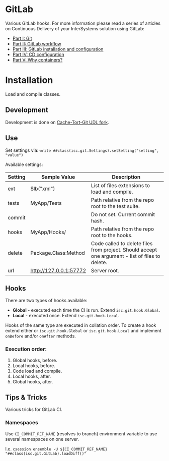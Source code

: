 # GitLab

Various GitLab hooks. For more information please read a series of articles on Continuous Delivery of your InterSystems solution using GitLab:

- [Part I: Git](https://community.intersystems.com/post/continuous-delivery-your-intersystems-solution-using-gitlab-part-i-git)
- [Part II: GitLab workflow](https://community.intersystems.com/post/continuous-delivery-your-intersystems-solution-using-gitlab-part-ii-gitlab-workflow)
- [Part III: GitLab installation and configuration](https://community.intersystems.com/post/continuous-delivery-your-intersystems-solution-using-gitlab-part-iii-gitlab-installation-and) 
- [Part IV: CD configuration](https://community.intersystems.com/post/continuous-delivery-your-intersystems-solution-using-gitlab-part-iv-cd-configuration)
- [Part V: Why containers?](https://community.intersystems.com/post/continuous-delivery-your-intersystems-solution-using-gitlab-part-v-why-containers)

# Installation

Load and compile classes. 

## Development

Development is done on [Cache-Tort-Git UDL fork](https://github.com/MakarovS96/cache-tort-git).

## Use

Set settings via:  `write ##class(isc.git.Settings).setSetting("setting", "value")`

Available settings:

| Setting | Sample Value           | Description                                                                                     |
|---------|------------------------|-------------------------------------------------------------------------------------------------|
| ext     | $lb("xml")             | List of files extensions to load and compile.                                                   |
| tests   | MyApp/Tests            | Path relative from the repo root to the test suite.                                             |
| commit  |                        | Do not set. Current commit hash.                                                                |
| hooks   | MyApp/Hooks/           | Path relative from the repo root to the hooks.                                                  |
| delete  | Package.Class:Method   | Code called to delete files from project. Should accept one argument - list of files to delete. |
| url     | http://127.0.0.1:57772 | Server root.                                                                                    |


## Hooks

There are two types of hooks available:

- **Global** - executed each time the CI is run. Extend `isc.git.hook.Global`. 
- **Local** - executed once. Extend `isc.git.hook.Local`.

Hooks of the same type are executed in collation order. To create a hook extend either or `isc.git.hook.Global` or `isc.git.hook.Local` and implement `onBefore` and/or `onAfter` methods.

### Execution order:

1. Global hooks, before.
2. Local hooks, before.
3. Code load and compile.
4. Local hooks, after.
5. Global hooks, after.

## Tips & Tricks

Various tricks for GitLab CI.

### Namespaces

Use `CI_COMMIT_REF_NAME` (resolves to branch) environment variable to use several namespaces on one server. 

I.e. `csession ensemble -U ${CI_COMMIT_REF_NAME} "##class(isc.git.GitLab).loadDiff()"`
